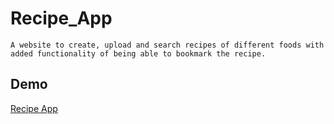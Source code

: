 # Recipe_App
`A website to create, upload and search recipes of different foods with added functionality of being able to bookmark the recipe.`

## Demo
[Recipe App](https://forkify-uks.pages.dev)
